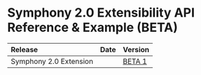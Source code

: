 # Symphony 2.0 Extensibility API Reference & Example \(BETA\)

| Release | Date | Version |
| :--- | :--- | :--- |
| Symphony 2.0 Extension |  | [BETA 1](../releases/sym20-0.0.1-BETA) |

